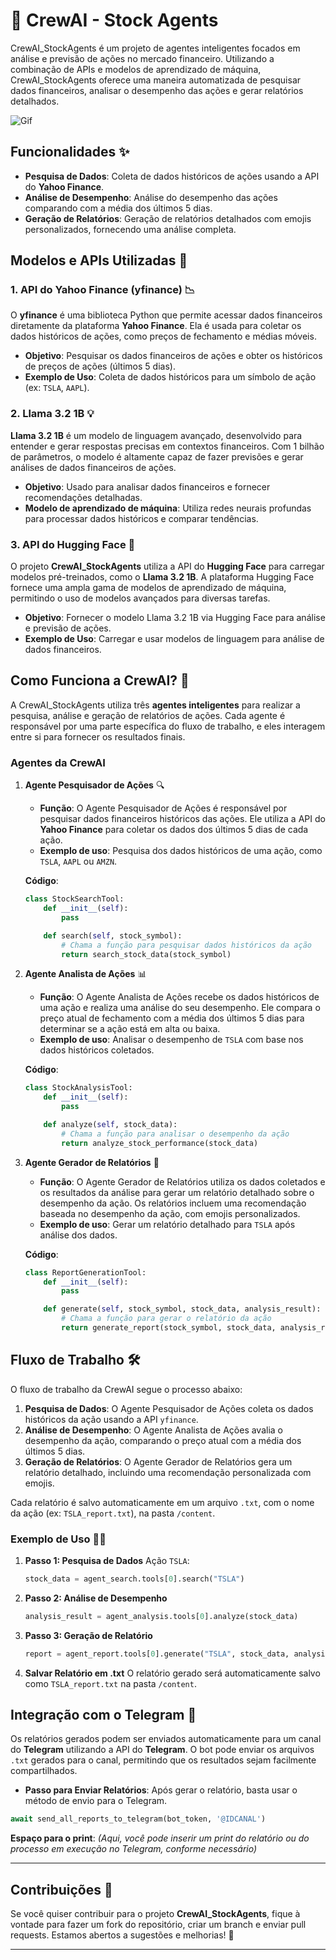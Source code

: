 
# 🚀 CrewAI - Stock Agents

CrewAI_StockAgents é um projeto de agentes inteligentes focados em análise e previsão de ações no mercado financeiro. Utilizando a combinação de APIs e modelos de aprendizado de máquina, CrewAI_StockAgents oferece uma maneira automatizada de pesquisar dados financeiros, analisar o desempenho das ações e gerar relatórios detalhados.

![Gif](gif.gif)


## Funcionalidades ✨

- **Pesquisa de Dados**: Coleta de dados históricos de ações usando a API do **Yahoo Finance**.
- **Análise de Desempenho**: Análise do desempenho das ações comparando com a média dos últimos 5 dias.
- **Geração de Relatórios**: Geração de relatórios detalhados com emojis personalizados, fornecendo uma análise completa.

## Modelos e APIs Utilizadas 🔧

### 1. **API do Yahoo Finance (yfinance) 📉**
O **yfinance** é uma biblioteca Python que permite acessar dados financeiros diretamente da plataforma **Yahoo Finance**. Ela é usada para coletar os dados históricos de ações, como preços de fechamento e médias móveis.

- **Objetivo**: Pesquisar os dados financeiros de ações e obter os históricos de preços de ações (últimos 5 dias).
- **Exemplo de Uso**: Coleta de dados históricos para um símbolo de ação (ex: `TSLA`, `AAPL`).

### 2. **Llama 3.2 1B 💡**
**Llama 3.2 1B** é um modelo de linguagem avançado, desenvolvido para entender e gerar respostas precisas em contextos financeiros. Com 1 bilhão de parâmetros, o modelo é altamente capaz de fazer previsões e gerar análises de dados financeiros de ações.

- **Objetivo**: Usado para analisar dados financeiros e fornecer recomendações detalhadas.
- **Modelo de aprendizado de máquina**: Utiliza redes neurais profundas para processar dados históricos e comparar tendências.

### 3. **API do Hugging Face 🔑**
O projeto **CrewAI_StockAgents** utiliza a API do **Hugging Face** para carregar modelos pré-treinados, como o **Llama 3.2 1B**. A plataforma Hugging Face fornece uma ampla gama de modelos de aprendizado de máquina, permitindo o uso de modelos avançados para diversas tarefas.

- **Objetivo**: Fornecer o modelo Llama 3.2 1B via Hugging Face para análise e previsão de ações.
- **Exemplo de Uso**: Carregar e usar modelos de linguagem para análise de dados financeiros.

## Como Funciona a CrewAI? 🤖

A CrewAI_StockAgents utiliza três **agentes inteligentes** para realizar a pesquisa, análise e geração de relatórios de ações. Cada agente é responsável por uma parte específica do fluxo de trabalho, e eles interagem entre si para fornecer os resultados finais.

### Agentes da CrewAI

1. **Agente Pesquisador de Ações** 🔍
   - **Função**: O Agente Pesquisador de Ações é responsável por pesquisar dados financeiros históricos das ações. Ele utiliza a API do **Yahoo Finance** para coletar os dados dos últimos 5 dias de cada ação.
   - **Exemplo de uso**: Pesquisa dos dados históricos de uma ação, como `TSLA`, `AAPL` ou `AMZN`.
   
   **Código**:
   ```python
   class StockSearchTool:
       def __init__(self):
           pass

       def search(self, stock_symbol):
           # Chama a função para pesquisar dados históricos da ação
           return search_stock_data(stock_symbol)
   ```

2. **Agente Analista de Ações** 📊
   - **Função**: O Agente Analista de Ações recebe os dados históricos de uma ação e realiza uma análise do seu desempenho. Ele compara o preço atual de fechamento com a média dos últimos 5 dias para determinar se a ação está em alta ou baixa.
   - **Exemplo de uso**: Analisar o desempenho de `TSLA` com base nos dados históricos coletados.

   **Código**:
   ```python
   class StockAnalysisTool:
       def __init__(self):
           pass

       def analyze(self, stock_data):
           # Chama a função para analisar o desempenho da ação
           return analyze_stock_performance(stock_data)
   ```

3. **Agente Gerador de Relatórios** 📑
   - **Função**: O Agente Gerador de Relatórios utiliza os dados coletados e os resultados da análise para gerar um relatório detalhado sobre o desempenho da ação. Os relatórios incluem uma recomendação baseada no desempenho da ação, com emojis personalizados.
   - **Exemplo de uso**: Gerar um relatório detalhado para `TSLA` após análise dos dados.

   **Código**:
   ```python
   class ReportGenerationTool:
       def __init__(self):
           pass

       def generate(self, stock_symbol, stock_data, analysis_result):
           # Chama a função para gerar o relatório da ação
           return generate_report(stock_symbol, stock_data, analysis_result)
   ```

## Fluxo de Trabalho 🛠️

O fluxo de trabalho da CrewAI segue o processo abaixo:

1. **Pesquisa de Dados**: O Agente Pesquisador de Ações coleta os dados históricos da ação usando a API `yfinance`.
2. **Análise de Desempenho**: O Agente Analista de Ações avalia o desempenho da ação, comparando o preço atual com a média dos últimos 5 dias.
3. **Geração de Relatórios**: O Agente Gerador de Relatórios gera um relatório detalhado, incluindo uma recomendação personalizada com emojis.

Cada relatório é salvo automaticamente em um arquivo `.txt`, com o nome da ação (ex: `TSLA_report.txt`), na pasta `/content`.

### Exemplo de Uso 🧑‍💻

1. **Passo 1: Pesquisa de Dados**
   Ação `TSLA`:
   ```python
   stock_data = agent_search.tools[0].search("TSLA")
   ```

2. **Passo 2: Análise de Desempenho**
   ```python
   analysis_result = agent_analysis.tools[0].analyze(stock_data)
   ```

3. **Passo 3: Geração de Relatório**
   ```python
   report = agent_report.tools[0].generate("TSLA", stock_data, analysis_result)
   ```

4. **Salvar Relatório em .txt**
   O relatório gerado será automaticamente salvo como `TSLA_report.txt` na pasta `/content`.

## Integração com o Telegram 📲

Os relatórios gerados podem ser enviados automaticamente para um canal do **Telegram** utilizando a API do **Telegram**. O bot pode enviar os arquivos `.txt` gerados para o canal, permitindo que os resultados sejam facilmente compartilhados.

- **Passo para Enviar Relatórios**:
   Após gerar o relatório, basta usar o método de envio para o Telegram.

```python
await send_all_reports_to_telegram(bot_token, '@IDCANAL')
```

**Espaço para o print**:
_(Aqui, você pode inserir um print do relatório ou do processo em execução no Telegram, conforme necessário)_

---

## Contribuições 🤝

Se você quiser contribuir para o projeto **CrewAI_StockAgents**, fique à vontade para fazer um fork do repositório, criar um branch e enviar pull requests. Estamos abertos a sugestões e melhorias! 🚀

---
